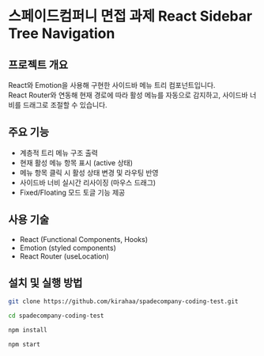 # 스페이드컴퍼니 면접 과제 React Sidebar Tree Navigation

## 프로젝트 개요
React와 Emotion을 사용해 구현한 사이드바 메뉴 트리 컴포넌트입니다.  
React Router와 연동해 현재 경로에 따라 활성 메뉴를 자동으로 감지하고, 사이드바 너비를 드래그로 조절할 수 있습니다.

## 주요 기능
- 계층적 트리 메뉴 구조 출력
- 현재 활성 메뉴 항목 표시 (active 상태)
- 메뉴 항목 클릭 시 활성 상태 변경 및 라우팅 반영
- 사이드바 너비 실시간 리사이징 (마우스 드래그)
- Fixed/Floating 모드 토글 기능 제공

## 사용 기술
- React (Functional Components, Hooks)
- Emotion (styled components)
- React Router (useLocation)

## 설치 및 실행 방법
```bash
git clone https://github.com/kirahaa/spadecompany-coding-test.git

cd spadecompany-coding-test

npm install

npm start
